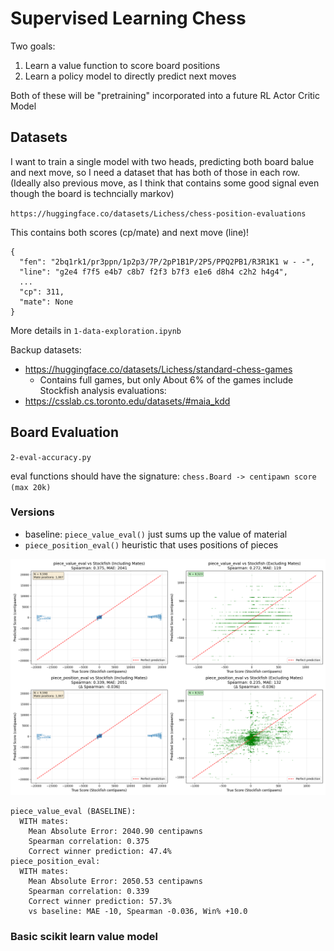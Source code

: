 # Supervised Learning Chess

Two goals:
1. Learn a value function to score board positions
2. Learn a policy model to directly predict next moves

Both of these will be "pretraining" incorporated into a future RL Actor Critic Model

## Datasets
I want to train a single model with two heads, predicting both board balue and next move,
so I need a dataset that has both of those in each row. (Ideally also previous move, as I
think that contains some good signal even though the board is techncially markov)

`https://huggingface.co/datasets/Lichess/chess-position-evaluations`

This contains both scores (cp/mate) and next move (line)!

```
{
  "fen": "2bq1rk1/pr3ppn/1p2p3/7P/2pP1B1P/2P5/PPQ2PB1/R3R1K1 w - -",
  "line": "g2e4 f7f5 e4b7 c8b7 f2f3 b7f3 e1e6 d8h4 c2h2 h4g4",
  ...
  "cp": 311,
  "mate": None
}
```

More details in `1-data-exploration.ipynb`

Backup datasets:
- https://huggingface.co/datasets/Lichess/standard-chess-games
    - Contains full games, but only About 6% of the games include Stockfish analysis evaluations: 
- https://csslab.cs.toronto.edu/datasets/#maia_kdd

## Board Evaluation

`2-eval-accuracy.py`

eval functions should have the signature: `chess.Board -> centipawn score (max 20k)`

### Versions
- baseline: `piece_value_eval()` just sums up the value of material
- `piece_position_eval()` heuristic that uses positions of pieces


![Evaluation Comparisons](eval_comparisons.png)

```
piece_value_eval (BASELINE):
  WITH mates:
    Mean Absolute Error: 2040.90 centipawns
    Spearman correlation: 0.375
    Correct winner prediction: 47.4%
piece_position_eval:
  WITH mates:
    Mean Absolute Error: 2050.53 centipawns
    Spearman correlation: 0.339
    Correct winner prediction: 57.3%
    vs baseline: MAE -10, Spearman -0.036, Win% +10.0
```

### Basic scikit learn value model

